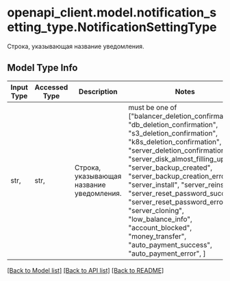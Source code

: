 # openapi_client.model.notification_setting_type.NotificationSettingType

Строка, указывающая название уведомления.

## Model Type Info
Input Type | Accessed Type | Description | Notes
------------ | ------------- | ------------- | -------------
str,  | str,  | Строка, указывающая название уведомления. | must be one of ["balancer_deletion_confirmation", "db_deletion_confirmation", "s3_deletion_confirmation", "k8s_deletion_confirmation", "server_deletion_confirmation", "server_disk_almost_filling_up", "server_backup_created", "server_backup_creation_error", "server_install", "server_reinstall", "server_reset_password_success", "server_reset_password_error", "server_cloning", "low_balance_info", "account_blocked", "money_transfer", "auto_payment_success", "auto_payment_error", ] 

[[Back to Model list]](../../README.md#documentation-for-models) [[Back to API list]](../../README.md#documentation-for-api-endpoints) [[Back to README]](../../README.md)

